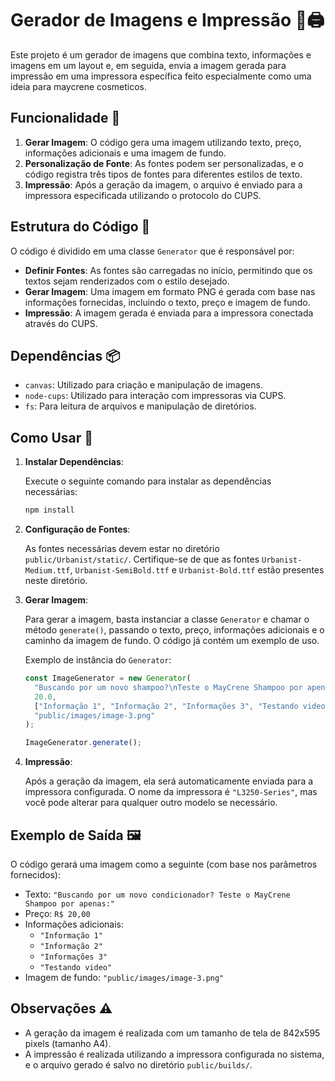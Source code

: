 
# Gerador de Imagens e Impressão 🎨🖨️

Este projeto é um gerador de imagens que combina texto, informações e imagens em um layout e, em seguida, envia a imagem gerada para impressão em uma impressora específica feito especialmente como uma ideia para maycrene cosmeticos.

## Funcionalidade 🚀

1. **Gerar Imagem**: O código gera uma imagem utilizando texto, preço, informações adicionais e uma imagem de fundo.
2. **Personalização de Fonte**: As fontes podem ser personalizadas, e o código registra três tipos de fontes para diferentes estilos de texto.
3. **Impressão**: Após a geração da imagem, o arquivo é enviado para a impressora especificada utilizando o protocolo do CUPS.

## Estrutura do Código 🧩

O código é dividido em uma classe `Generator` que é responsável por:

- **Definir Fontes**: As fontes são carregadas no início, permitindo que os textos sejam renderizados com o estilo desejado.
- **Gerar Imagem**: Uma imagem em formato PNG é gerada com base nas informações fornecidas, incluindo o texto, preço e imagem de fundo.
- **Impressão**: A imagem gerada é enviada para a impressora conectada através do CUPS.

## Dependências 📦

- `canvas`: Utilizado para criação e manipulação de imagens.
- `node-cups`: Utilizado para interação com impressoras via CUPS.
- `fs`: Para leitura de arquivos e manipulação de diretórios.

## Como Usar 📝

1. **Instalar Dependências**:

   Execute o seguinte comando para instalar as dependências necessárias:

   ```bash
   npm install
   ```

2. **Configuração de Fontes**:

   As fontes necessárias devem estar no diretório `public/Urbanist/static/`. Certifique-se de que as fontes `Urbanist-Medium.ttf`, `Urbanist-SemiBold.ttf` e `Urbanist-Bold.ttf` estão presentes neste diretório.

3. **Gerar Imagem**:

   Para gerar a imagem, basta instanciar a classe `Generator` e chamar o método `generate()`, passando o texto, preço, informações adicionais e o caminho da imagem de fundo. O código já contém um exemplo de uso.

   Exemplo de instância do `Generator`:

   ```ts
   const ImageGenerator = new Generator(
     "Buscando por um novo shampoo?\nTeste o MayCrene Shampoo por apenas:",
     20.0,
     ["Informação 1", "Informação 2", "Informações 3", "Testando video"],
     "public/images/image-3.png"
   );

   ImageGenerator.generate();
   ```

4. **Impressão**:

   Após a geração da imagem, ela será automaticamente enviada para a impressora configurada. O nome da impressora é `"L3250-Series"`, mas você pode alterar para qualquer outro modelo se necessário.

## Exemplo de Saída 🖼️

O código gerará uma imagem como a seguinte (com base nos parâmetros fornecidos):

- Texto: `"Buscando por um novo condicionador?
Teste o MayCrene Shampoo por apenas:"`
- Preço: `R$ 20,00`
- Informações adicionais:
  - `"Informação 1"`
  - `"Informação 2"`
  - `"Informações 3"`
  - `"Testando video"`
- Imagem de fundo: `"public/images/image-3.png"`

## Observações ⚠️

- A geração da imagem é realizada com um tamanho de tela de 842x595 pixels (tamanho A4).
- A impressão é realizada utilizando a impressora configurada no sistema, e o arquivo gerado é salvo no diretório `public/builds/`.
